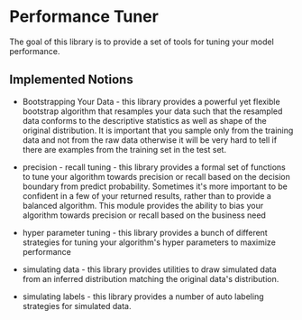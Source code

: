 # Performance Tuner

The goal of this library is to provide a set of tools for tuning your model performance.

## Implemented Notions

* Bootstrapping Your Data - this library provides a powerful yet flexible bootstrap algorithm that resamples your data such that the resampled data conforms to the descriptive statistics as well as shape of the original distribution.  It is important that you sample only from the training data and not from the raw data otherwise it will be very hard to tell if there are examples from the training set in the test set.

* precision - recall tuning - this library provides a formal set of functions to tune your algorithm towards precision or recall based on the decision boundary from predict probability.  Sometimes it's more important to be confident in a few of your returned results, rather than to provide a balanced algorithm.  This module provides the ability to bias your algorithm towards precision or recall based on the business need

* hyper parameter tuning - this library provides a bunch of different strategies for tuning your algorithm's hyper parameters to maximize performance

* simulating data - this library provides utilities to draw simulated data from an inferred distribution matching the original data's distribution.  

* simulating labels - this library provides a number of auto labeling strategies for simulated data.



